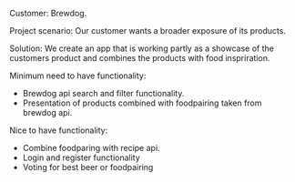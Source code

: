 Customer: Brewdog.

Project scenario: Our customer wants a broader exposure of its products.

Solution: We create an app that is working partly as a showcase of the customers product and combines the products with food inspriration.

Minimum need to have functionality:

- Brewdog api search and filter functionality.
- Presentation of products combined with foodpairing taken from brewdog api.

Nice to have functionality:

- Combine foodparing with recipe api.
- Login and register functionality
- Voting for best beer or foodpairing
